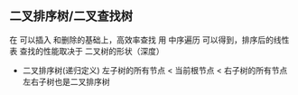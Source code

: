 ##  二叉排序树/二叉查找树
在 可以插入 和删除的基础上，高效率查找
用 中序遍历 可以得到，排序后的线性表
查找的性能取决于 二叉树的形状（深度）

* 二叉排序树(递归定义) 
左子树的所有节点 < 当前根节点 < 右子树的所有节点 
左右子树也是二叉排序树

